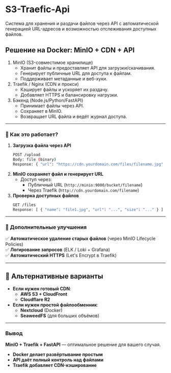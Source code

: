 # S3-Traefic-Api
Система для хранения и раздачи файлов через API с автоматической генерацией URL-адресов и возможностью отслеживания доступных файлов.
## Решение на Docker: MinIO + CDN + API
1. MinIO (S3-совместимое хранилище)
   - Хранит файлы и предоставляет API для загрузки/скачивания.
   - Генерирует публичные URL для доступа к файлам.
   - Поддерживает метаданные и веб-хуки.
2. Traefik / Nginx (CDN и прокси)
   - Кэширует файлы и ускоряет их раздачу.
   - Добавляет HTTPS и балансировку нагрузки.
3. Бэкенд (Node.js/Python/FastAPI)
   - Принимает файлы через API.
   - Сохраняет в MinIO.
   - Возвращает URL файла и ведёт журнал доступа.

---

### **🔹 Как это работает?**  
1. **Загрузка файла через API**  
   ```bash
   POST /upload  
   Body: file (binary)  
   Response: { "url": "https://cdn.yourdomain.com/files/filename.jpg" }
   ```
2. **MinIO сохраняет файл и генерирует URL**  
   - Доступ через:  
     - Публичный URL (`http://minio:9000/bucket/filename`)  
     - Через Traefik (`http://cdn.yourdomain.com/filename`)  
3. **Проверка доступных файлов**  
   ```bash
   GET /files  
   Response: [ { "name": "file1.jpg", "url": "...", "size": "..." } ]
   ```

---

### **🔹 Дополнительные улучшения**  
✅ **Автоматическое удаление старых файлов** (через MinIO Lifecycle Policies)  
✅ **Логирование запросов** (ELK / Loki + Grafana)  
✅ **Автоматический HTTPS** (Let's Encrypt в Traefik)  

---

## **📌 Альтернативные варианты**  
- **Если нужен готовый CDN**:  
  - **AWS S3 + CloudFront**  
  - **Cloudflare R2**  
- **Если нужен простой файлообменник**:  
  - **Nextcloud** (Docker)  
  - **SeaweedFS** (для больших объёмов)  

---

### **Вывод**  
**MinIO + Traefik + FastAPI** — оптимальное решение для вашего случая.  
- **Docker делает развёртывание простым**  
- **API даёт полный контроль над файлами**  
- **Traefik добавляет CDN-кэширование**  

